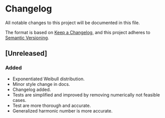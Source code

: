 # Changelog
All notable changes to this project will be documented in this file.

The format is based on [Keep a Changelog](https://keepachangelog.com/en/1.0.0/),
and this project adheres to [Semantic Versioning](https://semver.org/spec/v2.0.0.html).

## [Unreleased]

### Added

- Exponentiated Weibull distribution.
- Minor style change in docs.
- Changelog added.
- Tests are simplified and improved by removing numerically not feasible cases.
- Test are more thorough and accurate.
- Generalized harmonic number is more accurate.
